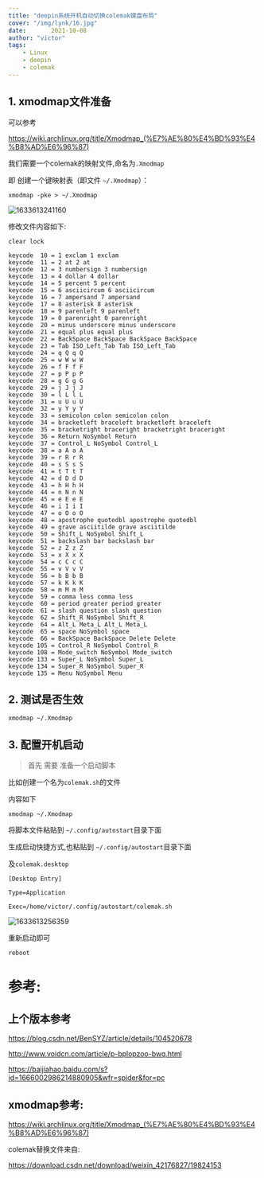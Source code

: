 ```yaml
---
title: "deepin系统开机自动切换colemak键盘布局"
cover: "/img/lynk/16.jpg"
date:       2021-10-08
author: "victor"
tags:
	- Linux
	- deepin
	- colemak
---
```




## 1. xmodmap文件准备

可以参考

https://wiki.archlinux.org/title/Xmodmap_(%E7%AE%80%E4%BD%93%E4%B8%AD%E6%96%87)

我们需要一个colemak的映射文件,命名为` .Xmodmap `

即 创建一个键映射表（即文件 `~/.Xmodmap`）： 

```shell
xmodmap -pke > ~/.Xmodmap
```

![1633613241160](1633613241160.png)

修改文件内容如下:

```shell
clear lock

keycode  10 = 1 exclam 1 exclam
keycode  11 = 2 at 2 at
keycode  12 = 3 numbersign 3 numbersign
keycode  13 = 4 dollar 4 dollar
keycode  14 = 5 percent 5 percent
keycode  15 = 6 asciicircum 6 asciicircum
keycode  16 = 7 ampersand 7 ampersand
keycode  17 = 8 asterisk 8 asterisk
keycode  18 = 9 parenleft 9 parenleft
keycode  19 = 0 parenright 0 parenright
keycode  20 = minus underscore minus underscore
keycode  21 = equal plus equal plus
keycode  22 = BackSpace BackSpace BackSpace BackSpace
keycode  23 = Tab ISO_Left_Tab Tab ISO_Left_Tab
keycode  24 = q Q q Q
keycode  25 = w W w W
keycode  26 = f F f F
keycode  27 = p P p P
keycode  28 = g G g G
keycode  29 = j J j J
keycode  30 = l L l L
keycode  31 = u U u U
keycode  32 = y Y y Y
keycode  33 = semicolon colon semicolon colon
keycode  34 = bracketleft braceleft bracketleft braceleft
keycode  35 = bracketright braceright bracketright braceright
keycode  36 = Return NoSymbol Return
keycode  37 = Control_L NoSymbol Control_L
keycode  38 = a A a A
keycode  39 = r R r R
keycode  40 = s S s S
keycode  41 = t T t T
keycode  42 = d D d D
keycode  43 = h H h H
keycode  44 = n N n N
keycode  45 = e E e E
keycode  46 = i I i I
keycode  47 = o O o O
keycode  48 = apostrophe quotedbl apostrophe quotedbl
keycode  49 = grave asciitilde grave asciitilde
keycode  50 = Shift_L NoSymbol Shift_L
keycode  51 = backslash bar backslash bar
keycode  52 = z Z z Z
keycode  53 = x X x X
keycode  54 = c C c C
keycode  55 = v V v V
keycode  56 = b B b B
keycode  57 = k K k K
keycode  58 = m M m M
keycode  59 = comma less comma less
keycode  60 = period greater period greater
keycode  61 = slash question slash question
keycode  62 = Shift_R NoSymbol Shift_R
keycode  64 = Alt_L Meta_L Alt_L Meta_L
keycode  65 = space NoSymbol space
keycode  66 = BackSpace BackSpace Delete Delete
keycode 105 = Control_R NoSymbol Control_R
keycode 108 = Mode_switch NoSymbol Mode_switch
keycode 133 = Super_L NoSymbol Super_L
keycode 134 = Super_R NoSymbol Super_R
keycode 135 = Menu NoSymbol Menu

```


## 2. 测试是否生效

```shell
xmodmap ~/.Xmodmap
```

## 3. 配置开机启动


>
> 首先 需要 准备一个启动脚本
> 

比如创建一个名为`colemak.sh`的文件

内容如下

```shell
xmodmap ~/.Xmodmap
```

将脚本文件粘贴到 `~/.config/autostart`目录下面

生成启动快捷方式,也粘贴到 `~/.config/autostart`目录下面

及`colemak.desktop`

```shell
[Desktop Entry]

Type=Application

Exec=/home/victor/.config/autostart/colemak.sh

```



![1633613256359](1633613256359.png)



重新启动即可

```shell
reboot
```



# 参考:

## 上个版本参考

https://blog.csdn.net/BenSYZ/article/details/104520678

http://www.voidcn.com/article/p-bplopzoo-bwq.html

https://baijiahao.baidu.com/s?id=1666002986214880905&wfr=spider&for=pc

## xmodmap参考: 

https://wiki.archlinux.org/title/Xmodmap_(%E7%AE%80%E4%BD%93%E4%B8%AD%E6%96%87)

colemak替换文件来自: 

https://download.csdn.net/download/weixin_42176827/19824153